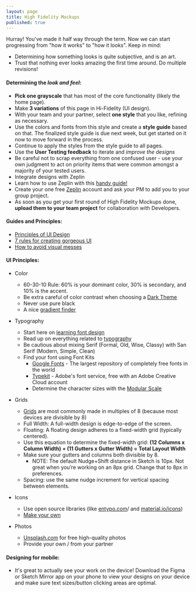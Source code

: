 ```yaml
---
layout: page
title: High Fidelity Mockups
published: true
---
```


Hurray! You've made it half way through the term. Now we can start progressing from "how it works" to "how it looks". Keep in mind:
* Determining how something looks is quite subjective, and is an art.
* Trust that nothing ever looks amazing the first time around. Do multiple revisions!


#### Determining the *look and feel*:
*   **Pick one grayscale** that has most of the core functionality (likely the home page).
*   Make **3 variations** of this page in Hi-Fidelity (UI design).
*   With your team and your partner, select **one style** that you like, refining as necessary.
*   Use the colors and fonts from this style and create a **style guide** based on that. The finalized style guide is due next week, but get started on it now to move forward in the process.
*   Continue to apply the styles from the style guide to all pages.
*   Use the **User Testing feedback** to iterate and *improve the designs*
  * Be careful not to scrap everything from one confused user - use your own judgment to act on priority items that were common amongst a majority of your tested users.
*   Integrate designs with Zeplin
  * Learn how to use Zeplin with this [handy guide!](https://medium.com/dali-lab/a-guide-to-zeplin-9b1c0dbef0b1)
  * Create your one free [Zeplin](https://zeplin.io/) account and ask your PM to add you to your group project.
  * As soon as you get your first round of High Fidelity Mockups done, **upload them to your team project** for collaboration with Developers.

#### Guides and Principles:
  * [Principles of UI Design](http://bokardo.com/principles-of-user-interface-design/)
  * [7 rules for creating gorgeous UI](https://medium.com/@erikdkennedy/7-rules-for-creating-gorgeous-ui-part-1-559d4e805cda)
  * [How to avoid visual messes](http://www.visualmess.com/)

#### UI Principles:
  * Color
    * 60-30-10 Rule: 60% is your dominant color, 30% is secondary, and 10% is the accent.
    * Be extra careful of color contrast when choosing a [Dark Theme](https://dribbble.com/erikdkennedy/buckets/160688-Dark-themes)
    * Never use pure black
    * A nice [gradient finder](uigradients.com)

  * Typography
    * Start here on [learning font design](https://www.canva.com/learn/font-design/)
    * Read up on everything related to [typography](https://practicaltypography.com/)
    * Be cautious about mixing Serif (Formal, Old, Wise, Classy) with San Serif (Modern, Simple, Clean)
    * Find your font using Font Kits
      * [Google Fonts](https://fonts.google.com/) - The largest repository of completely free fonts in the world
      * [Typekit](https://typekit.com/) - Adobe's font service, free with an Adobe Creative Cloud account
      * Determine the character sizes with the [Modular Scale](http://www.modularscale.com/)

  * Grids
    * [Grids](https://spec.fm/specifics/8-pt-grid) are most commonly made in multiples of 8 (because most devices are divisible by 8)
    * Full Width: A full-width design is edge-to-edge of the screen.
    * Floating: A floating design adheres to a fixed-width grid (typically centered).
    * Use this equation to determine the fixed-width grid: **(12 Columns x Column Width) + (11 Gutters x Gutter Width) = Total Layout Width**
    * Make sure your gutters and columns both divisible by 8.
      * NOTE: The default Nudge+Shift distance in Sketch is 10px. Not great when you’re working on an 8px grid. Change that to 8px in preferences.
    * Spacing: use the same nudge increment for vertical spacing between elements.

  * Icons
    * Use open source libraries (like [entypo.com](http://www.entypo.com/)/ and [material.io/icons](https://material.io/icons/))
    * [Make your own](https://www.designcrispy.com/use-pen-tool-sketch-master-easy-steps/)

  * Photos
    * [Unsplash.com](unsplash.com) for free high-quality photos
    * Provide your own / from your partner

#### Designing for mobile:
  * It's great to actually see your work on the device! Download the Figma or Sketch Mirror app on your phone to view your designs on your device and make sure text sizes/button clicking areas are optimal.
